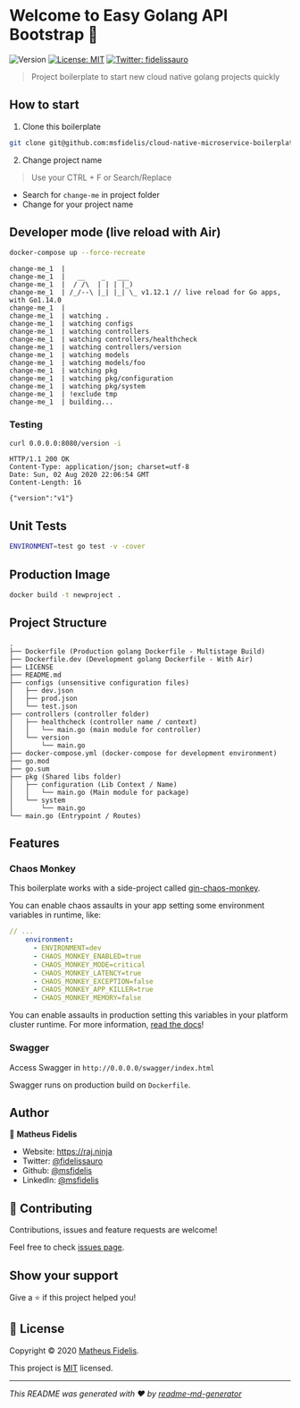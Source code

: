 # Welcome to Easy Golang API Bootstrap 👋
![Version](https://img.shields.io/badge/version-v1-blue.svg?cacheSeconds=2592000)
[![License: MIT](https://img.shields.io/badge/License-MIT-yellow.svg)](LICENSE)
[![Twitter: fidelissauro](https://img.shields.io/twitter/follow/fidelissauro.svg?style=social)](https://twitter.com/fidelissauro)

> Project boilerplate to start new cloud native golang projects quickly

## How to start

1. Clone this boilerplate

```bash
git clone git@github.com:msfidelis/cloud-native-microservice-boilerplate.git
```

2. Change project name

> Use your CTRL + F or Search/Replace

* Search for `change-me` in project folder
* Change for your project name

## Developer mode (live reload with Air)

```sh
docker-compose up --force-recreate
```

```
change-me_1  | 
change-me_1  |   __    _   ___  
change-me_1  |  / /\  | | | |_) 
change-me_1  | /_/--\ |_| |_| \_ v1.12.1 // live reload for Go apps, with Go1.14.0
change-me_1  | 
change-me_1  | watching .
change-me_1  | watching configs
change-me_1  | watching controllers
change-me_1  | watching controllers/healthcheck
change-me_1  | watching controllers/version
change-me_1  | watching models
change-me_1  | watching models/foo
change-me_1  | watching pkg
change-me_1  | watching pkg/configuration
change-me_1  | watching pkg/system
change-me_1  | !exclude tmp
change-me_1  | building...
```
### Testing 

```sh
curl 0.0.0.0:8080/version -i
```

```
HTTP/1.1 200 OK
Content-Type: application/json; charset=utf-8
Date: Sun, 02 Aug 2020 22:06:54 GMT
Content-Length: 16

{"version":"v1"}
```

## Unit Tests 

```bash
ENVIRONMENT=test go test -v -cover
```


## Production Image

```sh
docker build -t newproject .
```

## Project Structure

```
.
├── Dockerfile (Production golang Dockerfile - Multistage Build)
├── Dockerfile.dev (Development golang Dockerfile - With Air)
├── LICENSE
├── README.md
├── configs (unsensitive configuration files)
│   ├── dev.json
│   ├── prod.json
│   └── test.json
├── controllers (controller folder)
│   ├── healthcheck (controller name / context)
│   │   └── main.go (main module for controller)
│   └── version
│       └── main.go
├── docker-compose.yml (docker-compose for development environment)
├── go.mod
├── go.sum
├── pkg (Shared libs folder)
│   ├── configuration (Lib Context / Name)
│   │   └── main.go (Main module for package)
│   └── system
│       └── main.go
└── main.go (Entrypoint / Routes)
```

## Features 

### Chaos Monkey 

This boilerplate works with a side-project called [gin-chaos-monkey](https://github.com/msfidelis/gin-chaos-monkey).

You can enable chaos assaults in your app setting some environment variables in runtime, like:

```yml 
// ... 
    environment:
      - ENVIRONMENT=dev
      - CHAOS_MONKEY_ENABLED=true
      - CHAOS_MONKEY_MODE=critical
      - CHAOS_MONKEY_LATENCY=true
      - CHAOS_MONKEY_EXCEPTION=false
      - CHAOS_MONKEY_APP_KILLER=true
      - CHAOS_MONKEY_MEMORY=false
```

You can enable assaults in production setting this variables in your platform cluster runtime. For more information, [read the docs](https://github.com/msfidelis/gin-chaos-monkey)! 


### Swagger

Access Swagger in `http://0.0.0.0/swagger/index.html`

Swagger runs on production build on `Dockerfile`. 

## Author

👤 **Matheus Fidelis**

* Website: https://raj.ninja
* Twitter: [@fidelissauro](https://twitter.com/fidelissauro)
* Github: [@msfidelis](https://github.com/msfidelis)
* LinkedIn: [@msfidelis](https://linkedin.com/in/msfidelis)

## 🤝 Contributing

Contributions, issues and feature requests are welcome!

Feel free to check [issues page](/issues). 

## Show your support

Give a ⭐️ if this project helped you!


## 📝 License

Copyright © 2020 [Matheus Fidelis](https://github.com/msfidelis).

This project is [MIT](LICENSE) licensed.

***
_This README was generated with ❤️ by [readme-md-generator](https://github.com/kefranabg/readme-md-generator)_